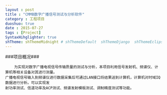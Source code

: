 ```yaml
---
layout : post
title : "CMMB数字广播信号测试与分析软件"
category : 工程项目
duoshuo: true
date : 2015-07-27
tags : [Project]
SyntaxHihglighter: true
shTheme: shThemeMidnight # shThemeDefault  shThemeDjango  shThemeEclipse  shThemeEmacs  shThemeFadeToGrey  shThemeMidnight  shThemeRDark
---
```


###项目概况###
		
		为实现对数字广播电视信号传输质量的测试与分析，本项目利用信号发射机、频谱仪、计算机等相关设备对其进行测量。
	广播电视信号输入到频谱仪进行数据采集后可通过LAN接口将结果送到计算机，计算机对时域IQ数据进行分析。可以实现发
	射功率测试、信道功率及ACP测试、频谱发射模板测试、调制精度测试等功能。